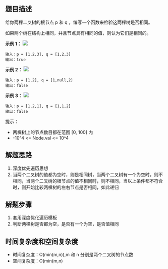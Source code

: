 ## 题目描述

给你两棵二叉树的根节点 p 和 q ，编写一个函数来检验这两棵树是否相同。

如果两个树在结构上相同，并且节点具有相同的值，则认为它们是相同的。

**示例 1：**
![](https://assets.leetcode.com/uploads/2020/12/20/ex1.jpg)
```
输入：p = [1,2,3], q = [1,2,3]
输出：true
```
**示例 2：**
![](https://assets.leetcode.com/uploads/2020/12/20/ex2.jpg)
```
输入：p = [1,2], q = [1,null,2]
输出：false
```
**示例 3：**
![](https://assets.leetcode.com/uploads/2020/12/20/ex3.jpg)
```
输入：p = [1,2,1], q = [1,1,2]
输出：false
```

提示：

+ 两棵树上的节点数目都在范围 [0, 100] 内
+ -10^4 <= Node.val <= 10^4

## 解题思路

1. 深度优先遍历思想
2. 当两个二叉树的值都为空时，则是相同树，当两个二叉树有一个为空时，则不相同，当两个二叉树的根节点的值不相同时，则不相同，当以上条件都不符合时，则开始比较两棵树的左右节点是否相同，如此递归

## 解题步骤

1. 套用深度优化遍历模板
2. 判断两棵树是否都为空，是否有一个为空，是否值相同


## 时间复杂度和空间复杂度

+ 时间复杂度：O(min(m,n)),m 和 n 分别是两个二叉树的节点数
+ 空间复杂度：O(min(m,n)